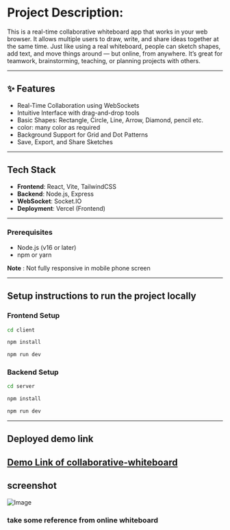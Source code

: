 # Project Description:

This is a real-time collaborative whiteboard app that works in your web browser. It allows multiple users to draw, write, and share ideas together at the same time. Just like using a real whiteboard, people can sketch shapes, add text, and move things around — but online, from anywhere. It’s great for teamwork, brainstorming, teaching, or planning projects with others.

---

## ✨ Features

-  Real-Time Collaboration using WebSockets
-  Intuitive Interface with drag-and-drop tools
-  Basic Shapes: Rectangle, Circle, Line, Arrow, Diamond, pencil etc.
-  color: many color as required
-  Background Support for Grid and Dot Patterns
-  Save, Export, and Share Sketches

---

##  Tech Stack

- **Frontend**: React, Vite, TailwindCSS
- **Backend**: Node.js, Express
- **WebSocket**: Socket.IO
- **Deployment**: Vercel (Frontend)
---

### Prerequisites

- Node.js (v16 or later)
- npm or yarn

**Note** : Not fully responsive in mobile phone screen

---

## Setup instructions to run the project locally 

### Frontend Setup
```bash
cd client
```
```bash
npm install
```
``` bash
npm run dev
```

### Backend Setup

```bash
cd server
```
```bash
npm install
```
```bash
npm run dev
```

---

## Deployed demo link 

<h2 >
	<a href="https://collaborative-whiteboard-with-real-phi.vercel.app/">
		Demo Link of collaborative-whiteboard
	</a>
</h2>

## screenshot

![Image](https://github.com/user-attachments/assets/077b2a67-23e7-41a6-ae7e-501d922a8f67)


### take some reference from online whiteboard

